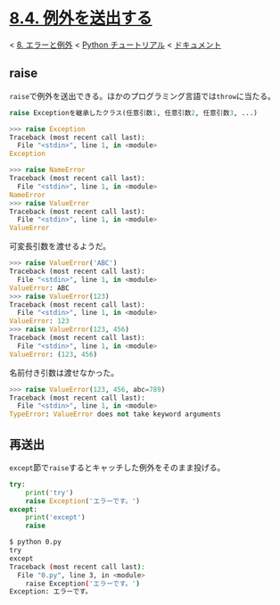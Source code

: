 # [8.4. 例外を送出する](https://docs.python.jp/3/tutorial/errors.html#raising-exceptions)

< [8. エラーと例外](https://docs.python.jp/3/tutorial/errors.html#errors-and-exceptions) < [Python チュートリアル](https://docs.python.jp/3/tutorial/index.html) < [ドキュメント](https://docs.python.jp/3/index.html)

## raise

`raise`で例外を送出できる。ほかのプログラミング言語では`throw`に当たる。

```python
raise Exceptionを継承したクラス(任意引数1, 任意引数2, 任意引数3, ...)
```

```python
>>> raise Exception
Traceback (most recent call last):
  File "<stdin>", line 1, in <module>
Exception
```
```python
>>> raise NameError
Traceback (most recent call last):
  File "<stdin>", line 1, in <module>
NameError
>>> raise ValueError
Traceback (most recent call last):
  File "<stdin>", line 1, in <module>
ValueError
```

可変長引数を渡せるようだ。
```python
>>> raise ValueError('ABC')
Traceback (most recent call last):
  File "<stdin>", line 1, in <module>
ValueError: ABC
>>> raise ValueError(123)
Traceback (most recent call last):
  File "<stdin>", line 1, in <module>
ValueError: 123
>>> raise ValueError(123, 456)
Traceback (most recent call last):
  File "<stdin>", line 1, in <module>
ValueError: (123, 456)
```

名前付き引数は渡せなかった。
```python
>>> raise ValueError(123, 456, abc=789)
Traceback (most recent call last):
  File "<stdin>", line 1, in <module>
TypeError: ValueError does not take keyword arguments
```

## 再送出

`except`節で`raise`するとキャッチした例外をそのまま投げる。

```python
try:
    print('try')
    raise Exception('エラーです。')
except:
    print('except')
    raise
```

```sh
$ python 0.py 
try
except
Traceback (most recent call last):
  File "0.py", line 3, in <module>
    raise Exception('エラーです。')
Exception: エラーです。
```
